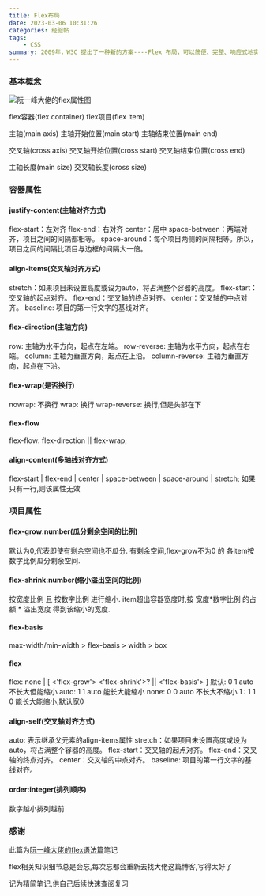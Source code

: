 ```yaml
---
title: Flex布局
date: 2023-03-06 10:31:26
categories: 经验帖
tags:
    - CSS
summary: 2009年，W3C 提出了一种新的方案----Flex 布局，可以简便、完整、响应式地实现各种页面布局。目前，它已经得到了所有浏览器的支持，这意味着，现在就能很安全地使用这项功能。
---
```


### 基本概念

![阮一峰大佬的flex属性图](https://www.ruanyifeng.com/blogimg/asset/2015/bg2015071004.png)

flex容器(flex container) flex项目(flex item)

主轴(main axis) 主轴开始位置(main start) 主轴结束位置(main end)

交叉轴(cross axis) 交叉轴开始位置(cross start) 交叉轴结束位置(cross end)

主轴长度(main size) 交叉轴长度(cross size)

### 容器属性

#### justify-content(主轴对齐方式)
flex-start：左对齐
flex-end：右对齐
center：居中
space-between：两端对齐，项目之间的间隔都相等。
space-around：每个项目两侧的间隔相等。所以，项目之间的间隔比项目与边框的间隔大一倍。

#### align-items(交叉轴对齐方式)
stretch：如果项目未设置高度或设为auto，将占满整个容器的高度。
flex-start：交叉轴的起点对齐。
flex-end：交叉轴的终点对齐。
center：交叉轴的中点对齐。
baseline: 项目的第一行文字的基线对齐。

#### flex-direction(主轴方向)
row: 主轴为水平方向，起点在左端。
row-reverse: 主轴为水平方向，起点在右端。
column: 主轴为垂直方向，起点在上沿。
column-reverse: 主轴为垂直方向，起点在下沿。
 
#### flex-wrap(是否换行)
nowrap: 不换行
wrap: 换行
wrap-reverse: 换行,但是头部在下 
 
#### flex-flow
flex-flow: flex-direction || flex-wrap;
 
#### align-content(多轴线对齐方式)
flex-start | flex-end | center | space-between | space-around | stretch;
如果只有一行,则该属性无效

### 项目属性

#### flex-grow:number(瓜分剩余空间的比例)
默认为0,代表即使有剩余空间也不瓜分.
有剩余空间,flex-grow不为0 的 各item按 数字比例瓜分剩余空间.

#### flex-shrink:number(缩小溢出空间的比例)
按宽度比例 且 按数字比例 进行缩小.
item超出容器宽度时,按 宽度*数字比例 的占额 * 溢出宽度 得到该缩小的宽度.

#### flex-basis
max-width/min-width > flex-basis > width > box

#### flex
flex: none | [ <'flex-grow'> <'flex-shrink'>? || <'flex-basis'> ]
默认: 0 1 auto  不长大但能缩小
auto: 1 1 auto  能长大能缩小
none: 0 0 auto  不长大不缩小
1   : 1 1 0     能长大能缩小,默认宽0

#### align-self(交叉轴对齐方式)
auto: 表示继承父元素的align-items属性
stretch：如果项目未设置高度或设为auto，将占满整个容器的高度。
flex-start：交叉轴的起点对齐。
flex-end：交叉轴的终点对齐。
center：交叉轴的中点对齐。
baseline: 项目的第一行文字的基线对齐。

#### order:integer(排列顺序)
数字越小排列越前


### 感谢

此篇为[阮一峰大佬的flex语法篇](https://www.ruanyifeng.com/blog/2015/07/flex-grammar.html)笔记

flex相关知识细节总是会忘,每次忘都会重新去找大佬这篇博客,写得太好了

记为精简笔记,供自己后续快速查阅复习




